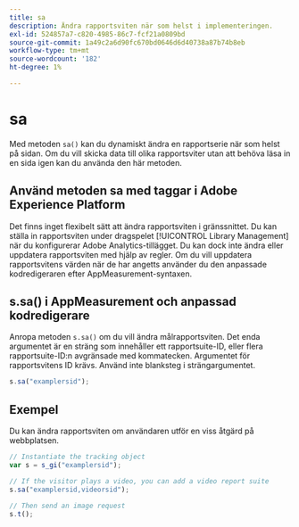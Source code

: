 ```yaml
---
title: sa
description: Ändra rapportsviten när som helst i implementeringen.
exl-id: 524857a7-c820-4985-86c7-fcf21a0809bd
source-git-commit: 1a49c2a6d90fc670bd0646d6d40738a87b74b8eb
workflow-type: tm+mt
source-wordcount: '182'
ht-degree: 1%

---
```


# sa

Med metoden `sa()` kan du dynamiskt ändra en rapportserie när som helst på sidan. Om du vill skicka data till olika rapportsviter utan att behöva läsa in en sida igen kan du använda den här metoden.

## Använd metoden sa med taggar i Adobe Experience Platform

Det finns inget flexibelt sätt att ändra rapportsviten i gränssnittet. Du kan ställa in rapportsviten under dragspelet [!UICONTROL Library Management] när du konfigurerar Adobe Analytics-tillägget. Du kan dock inte ändra eller uppdatera rapportsviten med hjälp av regler. Om du vill uppdatera rapportsvitens värden när de har angetts använder du den anpassade kodredigeraren efter AppMeasurement-syntaxen.

## s.sa() i AppMeasurement och anpassad kodredigerare

Anropa metoden `s.sa()` om du vill ändra målrapportsviten. Det enda argumentet är en sträng som innehåller ett rapportsuite-ID, eller flera rapportsuite-ID:n avgränsade med kommatecken. Argumentet för rapportsvitens ID krävs. Använd inte blanksteg i strängargumentet.

```js
s.sa("examplersid");
```

## Exempel

Du kan ändra rapportsviten om användaren utför en viss åtgärd på webbplatsen.

```js
// Instantiate the tracking object
var s = s_gi("examplersid");

// If the visitor plays a video, you can add a video report suite
s.sa("examplersid,videorsid");

// Then send an image request
s.t();
```

